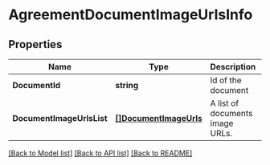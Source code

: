# AgreementDocumentImageUrlsInfo

## Properties
Name | Type | Description | Notes
------------ | ------------- | ------------- | -------------
**DocumentId** | **string** | Id of the document | [default to null]
**DocumentImageUrlsList** | [**[]DocumentImageUrls**](DocumentImageUrls.md) | A list of documents image URLs. | [default to null]

[[Back to Model list]](../README.md#documentation-for-models) [[Back to API list]](../README.md#documentation-for-api-endpoints) [[Back to README]](../README.md)


